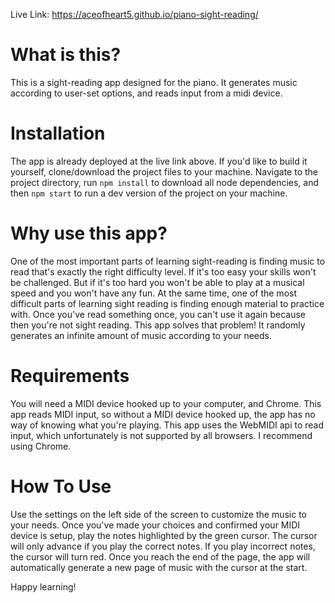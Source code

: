 Live Link: https://aceofheart5.github.io/piano-sight-reading/

# What is this?
This is a sight-reading app designed for the piano. It generates music according to user-set options, and reads input from a midi device. 

# Installation
The app is already deployed at the live link above. If you'd like to build it yourself, clone/download the project files to your machine. Navigate to the project directory, run `npm install` to download all node dependencies, and then `npm start` to run a dev version of the project on your machine.

# Why use this app?
One of the most important parts of learning sight-reading is finding music to read that's exactly the right difficulty level. If it's too easy your skills won't be challenged. But if it's too hard you won't be able to play at a musical speed and you won't have any fun. At the same time, one of the most difficult parts of learning sight reading is finding enough material to practice with. Once you've read something once, you can't use it again because then you're not sight reading. This app solves that problem! It randomly generates an infinite amount of music according to your needs.

# Requirements
You will need a MIDI device hooked up to your computer, and Chrome. This app reads MIDI input, so without a MIDI device hooked up, the app has no way of knowing what you're playing. This app uses the WebMIDI api to read input, which unfortunately is not supported by all browsers. I recommend using Chrome.

# How To Use
Use the settings on the left side of the screen to customize the music to your needs. Once you've made your choices and confirmed your MIDI device is setup, play the notes highlighted by the green cursor. The cursor will only advance if you play the correct notes. If you play incorrect notes, the cursor will turn red. Once you reach the end of the page, the app will automatically generate a new page of music with the cursor at the start. 

Happy learning!
